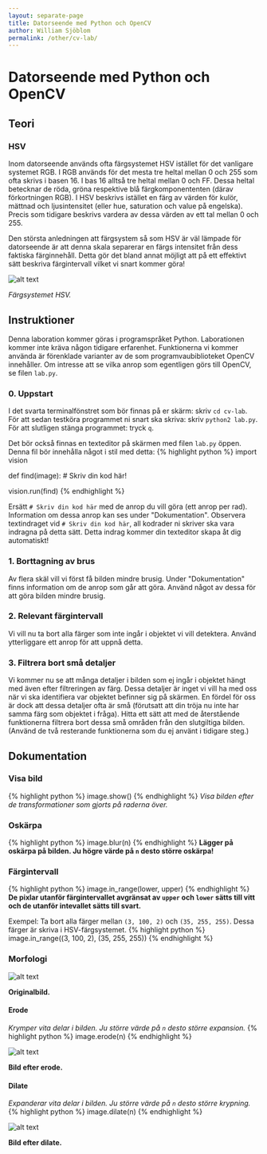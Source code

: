 ```yaml
---
layout: separate-page
title: Datorseende med Python och OpenCV
author: William Sjöblom
permalink: /other/cv-lab/
---
```


# Datorseende med Python och OpenCV
## Teori
### HSV
Inom datorseende används ofta färgsystemet HSV istället för det vanligare systemet RGB. I RGB används för det mesta tre heltal mellan 0 och 255 som ofta skrivs i basen 16. I bas 16 alltså tre heltal mellan 0 och FF. Dessa heltal betecknar de röda, gröna respektive blå färgkomponententen (därav förkortningen RGB). I HSV beskrivs istället en färg av värden för kulör, mättnad och ljusintensitet (eller hue, saturation och value på engelska). Precis som tidigare beskrivs vardera av dessa värden av ett tal mellan 0 och 255.

Den största anledningen att färgsystem så som HSV är väl lämpade för datorseende är att denna skala separerar en färgs intensitet från dess faktiska färginnehåll. Detta gör det bland annat möjligt att på ett effektivt sätt beskriva färgintervall vilket vi snart kommer göra!

![alt text](https://henrydangprg.files.wordpress.com/2016/06/hsv_color_solid_cylinder_alpha_lowgamma.png?w=322&h=241)

_Färgsystemet HSV._

## Instruktioner
Denna laboration kommer göras i programspråket Python. Laborationen kommer inte kräva någon tidigare erfarenhet. Funktionerna vi kommer använda är förenklade varianter av de som programvaubiblioteket OpenCV innehåller. Om intresse att se vilka anrop som egentligen görs till OpenCV, se filen `lab.py`.

### 0. Uppstart
I det svarta terminalfönstret som bör finnas på er skärm: skriv `cd cv-lab`.
För att sedan testköra programmet ni snart ska skriva: skriv `python2 lab.py`.
För att slutligen stänga programmet: tryck `q`.

Det bör också finnas en texteditor på skärmen med filen `lab.py` öppen. Denna fil bör innehålla något i stil med detta:
{% highlight python %}
import vision

def find(image):
	# Skriv din kod här!
	
vision.run(find)
{% endhighlight %}

Ersätt `# Skriv din kod här` med de anrop du vill göra (ett anrop per rad). Information om dessa anrop kan ses under "Dokumentation".
Observera textindraget vid `# Skriv din kod här`, all kodrader ni skriver ska vara indragna på detta sätt. Detta indrag kommer din texteditor skapa åt dig automatiskt!


### 1. Borttagning av brus
Av flera skäl vill vi först få bilden mindre brusig. Under "Dokumentation" finns information om de anrop som går att göra. Använd något av dessa för att göra bilden mindre brusig.

### 2. Relevant färgintervall
Vi vill nu ta bort alla färger som inte ingår i objektet vi vill detektera. Använd ytterliggare ett anrop för att uppnå detta.

### 3. Filtrera bort små detaljer
Vi kommer nu se att många detaljer i bilden som ej ingår i objektet hängt med även efter filtreringen av färg. Dessa detaljer är inget vi vill ha med oss när vi ska identifiera var objektet befinner sig på skärmen. En fördel för oss är dock att dessa detaljer ofta är små (förutsatt att din tröja nu inte har samma färg som objektet i fråga). Hitta ett sätt att med de återstående funktionerna filtrera bort dessa små områden från den slutgiltiga bilden. (Använd de två resterande funktionerna som du ej använt i tidigare steg.)

## Dokumentation
### Visa bild
{% highlight python %}
image.show()
{% endhighlight %}
*Visa bilden efter de transformationer som gjorts på raderna över.*

### Oskärpa
{% highlight python %}
image.blur(n)
{% endhighlight %}
**Lägger på oskärpa på bilden. Ju högre värde på `n` desto större oskärpa!**

### Färgintervall
{% highlight python %}
image.in_range(lower, upper)
{% endhighlight %}
**De pixlar utanför färgintervallet avgränsat av `upper` och `lower` sätts till vitt och de utanför intevallet sätts till svart.**

Exempel:
Ta bort alla färger mellan `(3, 100, 2)` och `(35, 255, 255)`. Dessa färger är skriva i HSV-färgsystemet.
{% highlight python %}
image.in_range((3, 100, 2), (35, 255, 255))
{% endhighlight %}

### Morfologi
![alt text](https://docs.opencv.org/2.4/_images/Morphology_1_Tutorial_Theory_Original_Image.png)

**Originalbild.**

#### Erode
*Krymper vita delar i bilden. Ju större värde på `n` desto större expansion.*
{% highlight python %}
image.erode(n)
{% endhighlight %}

![alt text](https://docs.opencv.org/2.4/_images/Morphology_1_Tutorial_Theory_Erosion.png)

**Bild efter erode.**

#### Dilate
*Expanderar vita delar i bilden. Ju större värde på `n` desto större krypning.*
{% highlight python %}
image.dilate(n)
{% endhighlight %}

![alt text](https://docs.opencv.org/2.4/_images/Morphology_1_Tutorial_Theory_Dilation.png)

**Bild efter dilate.**
